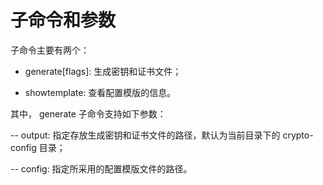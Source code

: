 # 子命令和参数

子命令主要有两个：

- generate[flags]: 生成密钥和证书文件；

- showtemplate: 查看配置模版的信息。

其中， generate 子命令支持如下参数：

-- output:  指定存放生成密钥和证书文件的路径，默认为当前目录下的 crypto-config 目录；

-- config: 指定所采用的配置模版文件的路径。

